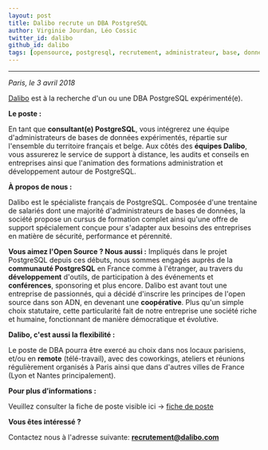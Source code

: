 ```yaml
---
layout: post
title: Dalibo recrute un DBA PostgreSQL
author: Virginie Jourdan, Léo Cossic
twitter_id: dalibo
github_id: dalibo
tags: [opensource, postgresql, recrutement, administrateur, base, données, consultant, 2018, france]
---
```


---
*Paris, le 3 avril 2018*

[Dalibo](https://www.dalibo.com) est à la recherche d'un ou une DBA PostgreSQL expérimenté(e). 

<!--MORE-->

**Le poste :**

En tant que **consultant(e) PostgreSQL**, vous intégrerez une équipe d'administrateurs de bases de données expérimentés, répartie sur l'ensemble du territoire français et belge. Aux côtés des **équipes Dalibo**, vous assurerez le service de support à distance, les audits et conseils en entreprises ainsi que l'animation des formations administration et développement autour de PostgreSQL.

**À propos de nous :**

Dalibo est le spécialiste français de PostgreSQL. Composée d'une trentaine de salariés dont une majorité d'administrateurs de bases de données, la société propose un cursus de formation complet ainsi qu'une offre de support spécialement conçue pour s'adapter aux besoins des entreprises en matière de sécurité, performance et pérennité.

**Vous aimez l'Open Source ? Nous aussi :**
Impliqués dans le projet PostgreSQL depuis ces débuts, nous sommes engagés auprès de la **communauté PostgreSQL** en France comme à l'étranger, au travers du **développement** d'outils, de participation à des événements et **conférences**, sponsoring et plus encore. Dalibo est avant tout une entreprise de passionnés, qui a décidé d'inscrire les principes de l'open source dans son ADN, en devenant une **coopérative**. Plus qu'un simple choix statutaire, cette particularité fait de notre entreprise une société riche et humaine, fonctionnant de manière démocratique et évolutive.

**Dalibo, c'est aussi la flexibilité :**

Le poste de DBA pourra être exercé au choix dans nos locaux parisiens, et/ou en **remote** (télé-travail), avec des coworkings, ateliers et réunions régulièrement organisés à Paris ainsi que dans d'autres villes de France (Lyon et Nantes principalement).



**Pour plus d’informations :**

Veuillez consulter la fiche de poste visible ici -> [fiche de poste](https://cloud.dalibo.com/p/fiche-de-poste.pdf)

**Vous êtes intéressé ?**

Contactez nous à l'adresse suivante: **recrutement@dalibo.com**
